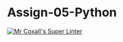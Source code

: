 # Assign-05-Python
[![Mr Coxall's Super Linter](https://github.com/ICS3U-C-Programming-JackT/Assign-05-Python/workflows/Mr%20Coxall's%20Super%20Linter/badge.svg)](https://github.com/ICS3U-C-Programming-JackT/Assign-05-Python/actions/)
